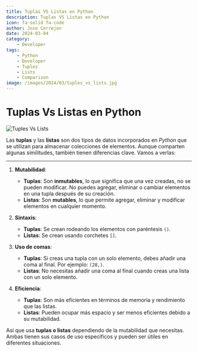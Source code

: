 ```yaml
---
title: Tuplas VS Listas en Python
description: Tuplas VS Listas en Python
icon: fa-solid fa-code
author: Jose Cerrejon
date: 2024-03-04
category:
    - Developer
tags:
    - Python
    - Developer
    - Tuples
    - Lists
    - Comparison
image: /images/2024/03/tuples_vs_lists.jpg
---
```


# Tuplas Vs Listas en Python

![Tuples Vs Lists](/images/2024/03/tuples_vs_lists.jpg "Tuples Vs Lists. Generated with AI.")

Las **tuplas** y las **listas** son dos tipos de datos incorporados en _Python_ que se utilizan para almacenar colecciones de elementos. Aunque comparten algunas similitudes, también tienen diferencias clave. Vamos a verlas:

---

1. **Mutabilidad**:

    - **Tuplas**: Son **inmutables**, lo que significa que una vez creadas, no se pueden modificar. No puedes agregar, eliminar o cambiar elementos en una tupla después de su creación.
    - **Listas**: Son **mutables**, lo que permite agregar, eliminar y modificar elementos en cualquier momento.

2. **Sintaxis**:

    - **Tuplas**: Se crean rodeando los elementos con paréntesis `()`.
    - **Listas**: Se crean usando corchetes `[]`.

3. **Uso de comas**:

    - **Tuplas**: Si creas una tupla con un solo elemento, debes añadir una coma al final. Por ejemplo: `(28,)`.
    - **Listas**: No necesitas añadir una coma al final cuando creas una lista con un solo elemento.

4. **Eficiencia**:
    - **Tuplas**: Son más eficientes en términos de memoria y rendimiento que las listas.
    - **Listas**: Pueden ocupar más espacio y ser menos eficientes debido a su mutabilidad.

Así que usa **tuplas o listas** dependiendo de la mutabilidad que necesitas. Ambas tienen sus casos de uso específicos y pueden ser útiles en diferentes situaciones.
